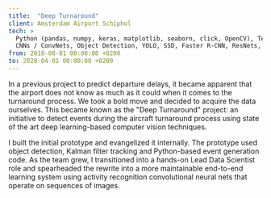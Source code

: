 ```yaml
---
title:  "Deep Turnaround"
client: Amsterdam Airport Schiphol
tech: > 
  Python (pandas, numpy, keras, matplotlib, seaborn, click, OpenCV), TensorFlow, TensorFlow Object Detection API, TensorBoard,
  CNNs / ConvNets, Object Detection, YOLO, SSD, Faster R-CNN, ResNets, Video Activity Recognition, Inception-based architectures, multi-task learning, Locality Similarity Hashing, Kalman filter tracking, Airflow, MLflow, Linux
from: 2018-08-01 00:00:00 +0200 
to: 2020-04-01 00:00:00 +0200
---
```

In a previous project to predict departure delays, it became apparent that the airport does not know as much as it could when it comes to the turnaround process. 
We took a bold move and decided to acquire the data ourselves. This became known as the "Deep Turnaround" project: an initiative to detect events during the aircraft turnaround process using state of the art deep learning-based computer vision techniques.

I built the initial prototype and evangelized it internally. The prototype used object detection, Kalman filter tracking and Python-based event generation code. As the team grew, I transitioned into a hands-on Lead Data Scientist role and spearheaded the rewrite into a more maintainable end-to-end learning system using activity recognition convolutional neural nets that operate on sequences of images.

